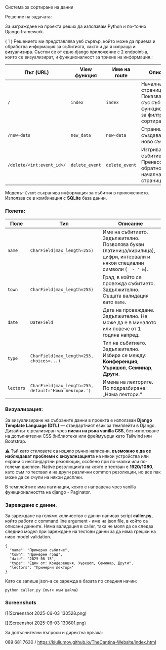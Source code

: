 Система за сортиране на данни

Решение на задачата:

За изграждане на проекта реших да използвам Python и по-точно Django framework.

( 1 ) Решението ми представлява уеб сървър, който може да приема и обработва информация за събитията, както и да я изпраща и визуализира. Състои се от едно django приложение с 2 endpoint-а, които се визуализират, и функционалност за триене на информация.:


| Път (URL)                  | View функция     | Име на route     | Описание                                                                 |
|---------------------------|------------------|------------------|--------------------------------------------------------------------------|
| `/`                       | `index`          | `index`          | Начална страница. Показва списък със събития и функционалност за филтриране и сортиране. |
| `/new-data`               | `new_data`       | `new-data`       | Страница за създаване на ново събитие.                        |
| `/delete/<int:event_id>/` | `delete_event`   | `delete_event`   | Изтрива събитие по ID. Пренасочва обратно към началната страница.        |

Моделът `Event` съхранява информация за събития в приложението. Използва се в комбинация с **SQLite** база данни.

### Полета:

| Поле     | Тип          | Описание |
|----------|---------------|----------|
| `name`   | `CharField(max_length=255)` | Име на събитието. Задължително. Позволява букви (латиница/кирилица), цифри, интервали и някои специални символи (`_ - ' &`). |
| `town`   | `CharField(max_length=255)` | Град, в който се провежда събитието. Задължително. Същата валидация като `name`. |
| `date`   | `DateField` | Дата на провеждане. Задължително. Не може да е в миналото или повече от 1 година напред. |
| `type`   | `CharField(max_length=255, choices=...)` | Тип на събитието. Задължително. Избира се между: **Конференция**, **Уъркшоп**, **Семинар**, **Други**. |
| `lectors`| `CharField(max_length=255, default='Няма лектори.')` | Имена на лекторите. По подразбиране: „Няма лектори.“ |

### Визуализация:


За визуализиране на събраните данни в проекта е използван **Django Template Language (DTL)** — стандартният език за темплейти в Django. Дизайнът е реализиран чрез **писан на ръка vanilla CSS**, без използване на допълнителни CSS библиотеки или фреймуърци като Tailwind или Bootstrap.

⚠️ Тъй като стиловете са изцяло ръчно написани, **възможно е да се наблюдават проблеми с визуализацията** на някои устройства или екрани с нестандартни резолюции, особено при по-малки или по-големи дисплеи. Native резолюцията на която е тестван е **1920/1080**, като съм го тествал и на други различни common резолюции, но все пак може да се счупи на някои дисплеи.

В темплейтите има пагинация, която е направена чрез vanilla функционалността на django - Paginator.



### Зареждане с данни.

За зареждане на голямо количество с данни написах script **caller.py**, който работи с command line argument - име на json file, в който са описани данните. Няма валидация в caller, така че моля да се следва следния модел при зареждане на тестови данни за да няма грешки на ниво model validation. 

```
{
  "name": "Примерно събитие",
  "town": "Примерен град",
  "date": "2025-06-15",
  "type": "Един от: Конференция, Уъркшоп, Семинар, Други",
  "lectors": "Примерни лектори"
}

```

Като се запише json-а се зарежда в базата по следния начин:

`python caller.py {пътя към файла}`

### Screenshots 

[](Screenshot 2025-06-03 130528.png)


[](Screenshot 2025-06-03 130601.png)


За допълнителни въпроси и директна връзка:

089 681 7630 / 
https://kiuliumov.github.io/TheCantina-Website/index.html
